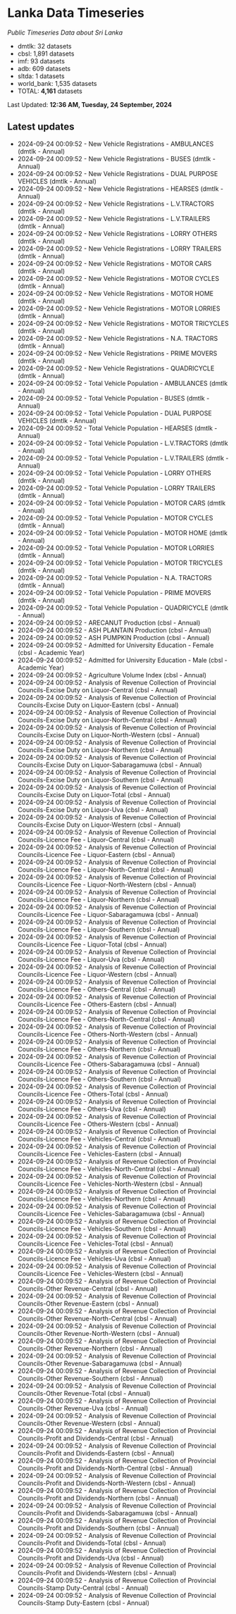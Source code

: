 # Lanka Data Timeseries
*Public Timeseries Data about Sri Lanka*

* dmtlk: 32 datasets
* cbsl: 1,891 datasets
* imf: 93 datasets
* adb: 609 datasets
* sltda: 1 datasets
* world_bank: 1,535 datasets
* TOTAL: **4,161** datasets

Last Updated: **12:36 AM, Tuesday, 24 September, 2024**

## Latest updates

* 2024-09-24 00:09:52 - New Vehicle Registrations - AMBULANCES (dmtlk - Annual)
* 2024-09-24 00:09:52 - New Vehicle Registrations - BUSES (dmtlk - Annual)
* 2024-09-24 00:09:52 - New Vehicle Registrations - DUAL PURPOSE VEHICLES (dmtlk - Annual)
* 2024-09-24 00:09:52 - New Vehicle Registrations - HEARSES (dmtlk - Annual)
* 2024-09-24 00:09:52 - New Vehicle Registrations - L.V.TRACTORS (dmtlk - Annual)
* 2024-09-24 00:09:52 - New Vehicle Registrations - L.V.TRAILERS (dmtlk - Annual)
* 2024-09-24 00:09:52 - New Vehicle Registrations - LORRY OTHERS (dmtlk - Annual)
* 2024-09-24 00:09:52 - New Vehicle Registrations - LORRY TRAILERS (dmtlk - Annual)
* 2024-09-24 00:09:52 - New Vehicle Registrations - MOTOR CARS (dmtlk - Annual)
* 2024-09-24 00:09:52 - New Vehicle Registrations - MOTOR CYCLES (dmtlk - Annual)
* 2024-09-24 00:09:52 - New Vehicle Registrations - MOTOR HOME (dmtlk - Annual)
* 2024-09-24 00:09:52 - New Vehicle Registrations - MOTOR LORRIES (dmtlk - Annual)
* 2024-09-24 00:09:52 - New Vehicle Registrations - MOTOR TRICYCLES (dmtlk - Annual)
* 2024-09-24 00:09:52 - New Vehicle Registrations - N.A. TRACTORS (dmtlk - Annual)
* 2024-09-24 00:09:52 - New Vehicle Registrations - PRIME MOVERS (dmtlk - Annual)
* 2024-09-24 00:09:52 - New Vehicle Registrations - QUADRICYCLE (dmtlk - Annual)
* 2024-09-24 00:09:52 - Total Vehicle Population - AMBULANCES (dmtlk - Annual)
* 2024-09-24 00:09:52 - Total Vehicle Population - BUSES (dmtlk - Annual)
* 2024-09-24 00:09:52 - Total Vehicle Population - DUAL PURPOSE VEHICLES (dmtlk - Annual)
* 2024-09-24 00:09:52 - Total Vehicle Population - HEARSES (dmtlk - Annual)
* 2024-09-24 00:09:52 - Total Vehicle Population - L.V.TRACTORS (dmtlk - Annual)
* 2024-09-24 00:09:52 - Total Vehicle Population - L.V.TRAILERS (dmtlk - Annual)
* 2024-09-24 00:09:52 - Total Vehicle Population - LORRY OTHERS (dmtlk - Annual)
* 2024-09-24 00:09:52 - Total Vehicle Population - LORRY TRAILERS (dmtlk - Annual)
* 2024-09-24 00:09:52 - Total Vehicle Population - MOTOR CARS (dmtlk - Annual)
* 2024-09-24 00:09:52 - Total Vehicle Population - MOTOR CYCLES (dmtlk - Annual)
* 2024-09-24 00:09:52 - Total Vehicle Population - MOTOR HOME (dmtlk - Annual)
* 2024-09-24 00:09:52 - Total Vehicle Population - MOTOR LORRIES (dmtlk - Annual)
* 2024-09-24 00:09:52 - Total Vehicle Population - MOTOR TRICYCLES (dmtlk - Annual)
* 2024-09-24 00:09:52 - Total Vehicle Population - N.A. TRACTORS (dmtlk - Annual)
* 2024-09-24 00:09:52 - Total Vehicle Population - PRIME MOVERS (dmtlk - Annual)
* 2024-09-24 00:09:52 - Total Vehicle Population - QUADRICYCLE (dmtlk - Annual)
* 2024-09-24 00:09:52 - ARECANUT Production (cbsl - Annual)
* 2024-09-24 00:09:52 - ASH PLANTAIN Production (cbsl - Annual)
* 2024-09-24 00:09:52 - ASH PUMPKIN Production (cbsl - Annual)
* 2024-09-24 00:09:52 - Admitted for University Education - Female (cbsl - Academic Year)
* 2024-09-24 00:09:52 - Admitted for University Education - Male (cbsl - Academic Year)
* 2024-09-24 00:09:52 - Agriculture Volume Index (cbsl - Annual)
* 2024-09-24 00:09:52 - Analysis of Revenue Collection of Provincial Councils-Excise Duty on Liquor-Central (cbsl - Annual)
* 2024-09-24 00:09:52 - Analysis of Revenue Collection of Provincial Councils-Excise Duty on Liquor-Eastern (cbsl - Annual)
* 2024-09-24 00:09:52 - Analysis of Revenue Collection of Provincial Councils-Excise Duty on Liquor-North-Central (cbsl - Annual)
* 2024-09-24 00:09:52 - Analysis of Revenue Collection of Provincial Councils-Excise Duty on Liquor-North-Western (cbsl - Annual)
* 2024-09-24 00:09:52 - Analysis of Revenue Collection of Provincial Councils-Excise Duty on Liquor-Northern (cbsl - Annual)
* 2024-09-24 00:09:52 - Analysis of Revenue Collection of Provincial Councils-Excise Duty on Liquor-Sabaragamuwa (cbsl - Annual)
* 2024-09-24 00:09:52 - Analysis of Revenue Collection of Provincial Councils-Excise Duty on Liquor-Southern (cbsl - Annual)
* 2024-09-24 00:09:52 - Analysis of Revenue Collection of Provincial Councils-Excise Duty on Liquor-Total (cbsl - Annual)
* 2024-09-24 00:09:52 - Analysis of Revenue Collection of Provincial Councils-Excise Duty on Liquor-Uva (cbsl - Annual)
* 2024-09-24 00:09:52 - Analysis of Revenue Collection of Provincial Councils-Excise Duty on Liquor-Western (cbsl - Annual)
* 2024-09-24 00:09:52 - Analysis of Revenue Collection of Provincial Councils-Licence Fee - Liquor-Central (cbsl - Annual)
* 2024-09-24 00:09:52 - Analysis of Revenue Collection of Provincial Councils-Licence Fee - Liquor-Eastern (cbsl - Annual)
* 2024-09-24 00:09:52 - Analysis of Revenue Collection of Provincial Councils-Licence Fee - Liquor-North-Central (cbsl - Annual)
* 2024-09-24 00:09:52 - Analysis of Revenue Collection of Provincial Councils-Licence Fee - Liquor-North-Western (cbsl - Annual)
* 2024-09-24 00:09:52 - Analysis of Revenue Collection of Provincial Councils-Licence Fee - Liquor-Northern (cbsl - Annual)
* 2024-09-24 00:09:52 - Analysis of Revenue Collection of Provincial Councils-Licence Fee - Liquor-Sabaragamuwa (cbsl - Annual)
* 2024-09-24 00:09:52 - Analysis of Revenue Collection of Provincial Councils-Licence Fee - Liquor-Southern (cbsl - Annual)
* 2024-09-24 00:09:52 - Analysis of Revenue Collection of Provincial Councils-Licence Fee - Liquor-Total (cbsl - Annual)
* 2024-09-24 00:09:52 - Analysis of Revenue Collection of Provincial Councils-Licence Fee - Liquor-Uva (cbsl - Annual)
* 2024-09-24 00:09:52 - Analysis of Revenue Collection of Provincial Councils-Licence Fee - Liquor-Western (cbsl - Annual)
* 2024-09-24 00:09:52 - Analysis of Revenue Collection of Provincial Councils-Licence Fee - Others-Central (cbsl - Annual)
* 2024-09-24 00:09:52 - Analysis of Revenue Collection of Provincial Councils-Licence Fee - Others-Eastern (cbsl - Annual)
* 2024-09-24 00:09:52 - Analysis of Revenue Collection of Provincial Councils-Licence Fee - Others-North-Central (cbsl - Annual)
* 2024-09-24 00:09:52 - Analysis of Revenue Collection of Provincial Councils-Licence Fee - Others-North-Western (cbsl - Annual)
* 2024-09-24 00:09:52 - Analysis of Revenue Collection of Provincial Councils-Licence Fee - Others-Northern (cbsl - Annual)
* 2024-09-24 00:09:52 - Analysis of Revenue Collection of Provincial Councils-Licence Fee - Others-Sabaragamuwa (cbsl - Annual)
* 2024-09-24 00:09:52 - Analysis of Revenue Collection of Provincial Councils-Licence Fee - Others-Southern (cbsl - Annual)
* 2024-09-24 00:09:52 - Analysis of Revenue Collection of Provincial Councils-Licence Fee - Others-Total (cbsl - Annual)
* 2024-09-24 00:09:52 - Analysis of Revenue Collection of Provincial Councils-Licence Fee - Others-Uva (cbsl - Annual)
* 2024-09-24 00:09:52 - Analysis of Revenue Collection of Provincial Councils-Licence Fee - Others-Western (cbsl - Annual)
* 2024-09-24 00:09:52 - Analysis of Revenue Collection of Provincial Councils-Licence Fee - Vehicles-Central (cbsl - Annual)
* 2024-09-24 00:09:52 - Analysis of Revenue Collection of Provincial Councils-Licence Fee - Vehicles-Eastern (cbsl - Annual)
* 2024-09-24 00:09:52 - Analysis of Revenue Collection of Provincial Councils-Licence Fee - Vehicles-North-Central (cbsl - Annual)
* 2024-09-24 00:09:52 - Analysis of Revenue Collection of Provincial Councils-Licence Fee - Vehicles-North-Western (cbsl - Annual)
* 2024-09-24 00:09:52 - Analysis of Revenue Collection of Provincial Councils-Licence Fee - Vehicles-Northern (cbsl - Annual)
* 2024-09-24 00:09:52 - Analysis of Revenue Collection of Provincial Councils-Licence Fee - Vehicles-Sabaragamuwa (cbsl - Annual)
* 2024-09-24 00:09:52 - Analysis of Revenue Collection of Provincial Councils-Licence Fee - Vehicles-Southern (cbsl - Annual)
* 2024-09-24 00:09:52 - Analysis of Revenue Collection of Provincial Councils-Licence Fee - Vehicles-Total (cbsl - Annual)
* 2024-09-24 00:09:52 - Analysis of Revenue Collection of Provincial Councils-Licence Fee - Vehicles-Uva (cbsl - Annual)
* 2024-09-24 00:09:52 - Analysis of Revenue Collection of Provincial Councils-Licence Fee - Vehicles-Western (cbsl - Annual)
* 2024-09-24 00:09:52 - Analysis of Revenue Collection of Provincial Councils-Other Revenue-Central (cbsl - Annual)
* 2024-09-24 00:09:52 - Analysis of Revenue Collection of Provincial Councils-Other Revenue-Eastern (cbsl - Annual)
* 2024-09-24 00:09:52 - Analysis of Revenue Collection of Provincial Councils-Other Revenue-North-Central (cbsl - Annual)
* 2024-09-24 00:09:52 - Analysis of Revenue Collection of Provincial Councils-Other Revenue-North-Western (cbsl - Annual)
* 2024-09-24 00:09:52 - Analysis of Revenue Collection of Provincial Councils-Other Revenue-Northern (cbsl - Annual)
* 2024-09-24 00:09:52 - Analysis of Revenue Collection of Provincial Councils-Other Revenue-Sabaragamuwa (cbsl - Annual)
* 2024-09-24 00:09:52 - Analysis of Revenue Collection of Provincial Councils-Other Revenue-Southern (cbsl - Annual)
* 2024-09-24 00:09:52 - Analysis of Revenue Collection of Provincial Councils-Other Revenue-Total (cbsl - Annual)
* 2024-09-24 00:09:52 - Analysis of Revenue Collection of Provincial Councils-Other Revenue-Uva (cbsl - Annual)
* 2024-09-24 00:09:52 - Analysis of Revenue Collection of Provincial Councils-Other Revenue-Western (cbsl - Annual)
* 2024-09-24 00:09:52 - Analysis of Revenue Collection of Provincial Councils-Profit and Dividends-Central (cbsl - Annual)
* 2024-09-24 00:09:52 - Analysis of Revenue Collection of Provincial Councils-Profit and Dividends-Eastern (cbsl - Annual)
* 2024-09-24 00:09:52 - Analysis of Revenue Collection of Provincial Councils-Profit and Dividends-North-Central (cbsl - Annual)
* 2024-09-24 00:09:52 - Analysis of Revenue Collection of Provincial Councils-Profit and Dividends-North-Western (cbsl - Annual)
* 2024-09-24 00:09:52 - Analysis of Revenue Collection of Provincial Councils-Profit and Dividends-Northern (cbsl - Annual)
* 2024-09-24 00:09:52 - Analysis of Revenue Collection of Provincial Councils-Profit and Dividends-Sabaragamuwa (cbsl - Annual)
* 2024-09-24 00:09:52 - Analysis of Revenue Collection of Provincial Councils-Profit and Dividends-Southern (cbsl - Annual)
* 2024-09-24 00:09:52 - Analysis of Revenue Collection of Provincial Councils-Profit and Dividends-Total (cbsl - Annual)
* 2024-09-24 00:09:52 - Analysis of Revenue Collection of Provincial Councils-Profit and Dividends-Uva (cbsl - Annual)
* 2024-09-24 00:09:52 - Analysis of Revenue Collection of Provincial Councils-Profit and Dividends-Western (cbsl - Annual)
* 2024-09-24 00:09:52 - Analysis of Revenue Collection of Provincial Councils-Stamp Duty-Central (cbsl - Annual)
* 2024-09-24 00:09:52 - Analysis of Revenue Collection of Provincial Councils-Stamp Duty-Eastern (cbsl - Annual)